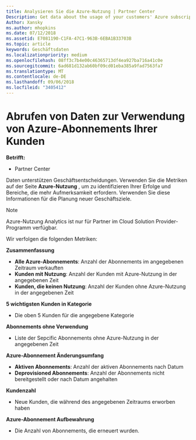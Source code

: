 ```yaml
---
title: Analysieren Sie die Azure-Nutzung | Partner Center
Description: Get data about the usage of your customers' Azure subscriptions.
Author: Xansky
ms.author: mhopkins
ms.date: 07/12/2018
ms.assetid: E7081190-C1FA-47C1-963B-6EBA1B33703B
ms.topic: article
keywords: Geschäftsdaten
ms.localizationpriority: medium
ms.openlocfilehash: 08ff3c7b4e00c46365713df4ea927ba716a41c0e
ms.sourcegitcommit: 6ad681d132ab60bf09cd01eba385a9fad7563fa7
ms.translationtype: MT
ms.contentlocale: de-DE
ms.lasthandoff: 09/06/2018
ms.locfileid: "3405412"
---
```

# <a name="get-data-about-the-usage-of-your-customers-azure-subscriptions"></a>Abrufen von Daten zur Verwendung von Azure-Abonnements Ihrer Kunden 

**Betrifft:**
- Partner Center

Daten unterstützen Geschäftsentscheidungen. Verwenden Sie die Metriken auf der Seite **Azure-Nutzung** , um zu identifizieren Ihrer Erfolge und Bereiche, die mehr Aufmerksamkeit erfordern. Verwenden Sie diese Informationen für die Planung neuer Geschäftsziele.

> [!NOTE]
> Azure-Nutzung Analytics ist nur für Partner im Cloud Solution Provider-Programm verfügbar.

Wir verfolgen die folgenden Metriken:

**Zusammenfassung**  
 - **Alle Azure-Abonnements**: Anzahl der Abonnements im angegebenen Zeitraum verkauften  
 - **Kunden mit Nutzung**: Anzahl der Kunden mit Azure-Nutzung in der angegebenen Zeit  
 - **Kunden, die keinen Nutzung**: Anzahl der Kunden ohne Azure-Nutzung in der angegebenen Zeit  

**5 wichtigsten Kunden in Kategorie**  
 -  Die oben 5 Kunden für die angegebene Kategorie  

**Abonnements ohne Verwendung**  
 -  Liste der Sepcific Abonnements ohne Azure-Nutzung in der angegebenen Zeit  

**Azure-Abonnement Änderungsumfang**  
 - **Aktiven Abonnements**: Anzahl der aktiven Abonnements nach Datum  
 - **Deprovisioned Abonnements**: Anzahl der Abonnements nicht bereitgestellt oder nach Datum angehalten  

**Kundenzahl**
 - Neue Kunden, die während des angegebenen Zeitraums erworben haben  

**Azure-Abonnement Aufbewahrung**  
 - Die Anzahl von Abonnements, die erneuert wurden.   
  